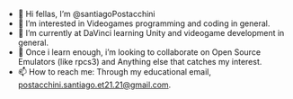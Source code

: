 - 👋 Hi fellas, I’m @santiagoPostacchini
- 👀 I’m interested in Videogames programming and coding in general.
- 🌱 I’m currently at DaVinci learning Unity and videogame development in general.
- 💞️ Once i learn enough, i’m looking to collaborate on Open Source Emulators (like rpcs3) and Anything else that catches my interest.
- 📫 How to reach me: Through my educational email, postacchini.santiago.et21.21@gmail.com.
